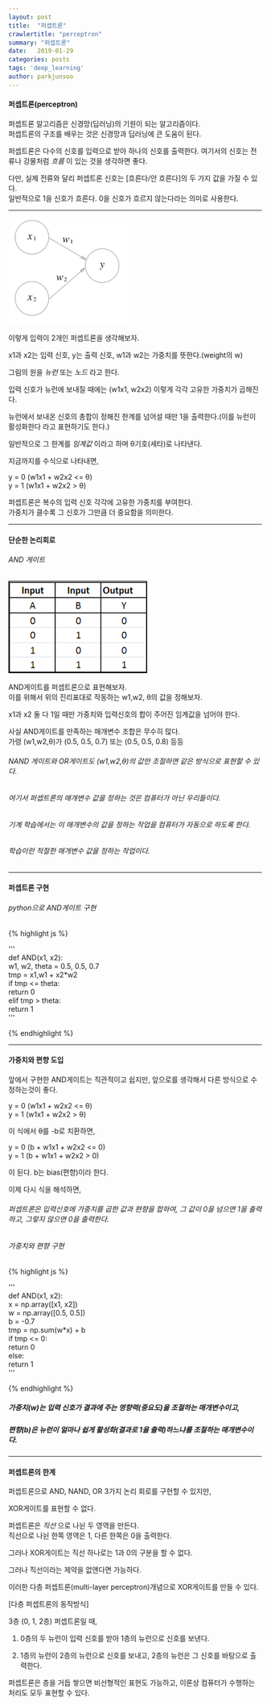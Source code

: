 ```yaml
---
layout: post
title:  "퍼셉트론"
crawlertitle: "perceptron"
summary: "퍼셉트론"
date:   2019-01-29
categories: posts
tags: 'deep_learning'
author: parkjunsoo
---
```


#### 퍼셉트론(perceptron)

퍼셉트론 알고리즘은 신경망(딥러닝)의 기원이 되는 알고리즘이다.  
퍼셉트론의 구조를 배우는 것은 신경망과 딥러닝에 큰 도움이 된다.  

퍼셉트론은 다수의 신호를 입력으로 받아 하나의 신호를 출력한다.
여기서의 신호는 전류나 강물처럼 _흐름_ 이 있는 것을 생각하면 좋다.

다만, 실제 전류와 달리 퍼셉트론 신호는 [흐른다/안 흐른다]의 두 가지 값을 가질 수 있다.  
일반적으로 1을 신호가 흐른다. 0을 신호가 흐르지 않는다라는 의미로 사용한다.

***

![perceptron](https://github.com/junsoofeb/junsoofeb.github.io/raw/master/assets/images/perceptron.png)

이렇게 입력이 2개인 퍼셉트론을 생각해보자.

x1과 x2는 입력 신호, y는 출력 신호, w1과 w2는 가중치를 뜻한다.(weight의 w)

그림의 원을 _뉴런_  또는 _노드_ 라고 한다.  

입력 신호가 뉴런에 보내질 때에는 (w1x1, w2x2) 이렇게 각각 고유한 가중치가 곱해진다.    

뉴런에서 보내온 신호의 총합이 정해진 한계를 넘어설 때만 1을 출력한다.(이를 뉴런이 활성화한다 라고 표현하기도 한다.)

일반적으로 그 한계를 _임계값_ 이라고 하며 θ기호(세타)로 나타낸다.

지금까지를 수식으로 나타내면,

y = 0 (w1x1 + w2x2 <= θ)  
y = 1 (w1x1 + w2x2 > θ)

퍼셉트론은 복수의 입력 신호 각각에 고유한 가중치를 부여한다.  
가중치가 클수록 그 신호가 그만큼 더 중요함을 의미한다.  

***

#### 단순한 논리회로

###### AND 게이트

![and_gate](https://github.com/junsoofeb/junsoofeb.github.io/raw/master/assets/images/AND.png)

AND게이트를 퍼셉트론으로 표현해보자.  
이를 위해서 위의 진리표대로 작동하는 w1,w2, θ의 값을 정해보자.

x1과 x2 둘 다 1일 때만 가중치와 입력신호의 합이 주어진 임계값을 넘어야 한다.


사실 AND게이트를 만족하는 매개변수 조합은 무수히 많다.  
가령 (w1,w2,θ)가 (0.5, 0.5, 0.7) 또는 (0.5, 0.5, 0.8) 등등

###### NAND 게이트와 OR게이트도 (w1,w2,θ)의 값만 조절하면 같은 방식으로 표현할 수 있다.

###### 여기서 퍼셉트론의 매개변수 값을 정하는 것은 컴퓨터가 아닌 우리들이다.

###### 기계 학습에서는 이 매개변수의 값을 정하는 작업을 컴퓨터가 자동으로 하도록 한다.

###### 학습이란 적절한 매개변수 값을 정하는 작업이다.

***

#### 퍼셉트론 구현

###### python으로 AND게이트 구현


{% highlight js %}

'''   
def AND(x1, x2):  
    w1, w2, theta = 0.5, 0.5, 0.7  
    tmp = x1,w1 + x2*w2   
    if tmp <= theta:  
        return 0  
    elif tmp > theta:  
        return 1  
'''      

{% endhighlight %}

***

#### 가중치와 편향 도입

앞에서 구현한 AND게이트는 직관적이고 쉽지만, 앞으로를 생각해서 다른 방식으로 수정하는것이 좋다.

y = 0 (w1x1 + w2x2 <= θ)  
y = 1 (w1x1 + w2x2 > θ)

이 식에서 θ를 -b로 치환하면,

y = 0 (b + w1x1 + w2x2 <= 0)  
y = 1 (b + w1x1 + w2x2 > 0)

이 된다. b는 bias(편향)이라 한다.  

이제 다시 식을 해석하면,

###### 퍼셉트론은 입력신호에 가중치를 곱한 값과 편향을 합하여, 그 값이 0을 넘으면 1을 출력하고, 그렇지 않으면 0을 출력한다.


###### 가중치와 편향 구현


{% highlight js %}

'''  
def AND(x1, x2):  
    x = np.array([x1, x2])  
    w = np.array([0.5, 0.5])  
    b = -0.7  
    tmp = np.sum(w*x) + b  
    if tmp <= 0:  
        return 0  
    else:  
        return 1  
'''      

{% endhighlight %}


##### 가중치(w)는 입력 신호가 결과에 주는 영향력(중요도)을 조절하는 매개변수이고,  
##### 편향(b)은 뉴런이 얼마나 쉽게 활성화(결과로 1을 출력)하느냐를 조절하는 매개변수이다.

***

#### 퍼셉트론의 한계

퍼셉트론으로 AND, NAND, OR 3가지 논리 회로를 구현할 수 있지만,

XOR게이트를 표현할 수 없다.

퍼셉트론은 _직선_ 으로 나뉜 두 영역을 만든다.  
직선으로 나뉜 한쪽 영역은 1, 다른 한쪽은 0을 출력한다.

그러나 XOR게이트는 직선 하나로는 1과 0의 구분을 할 수 없다.

그러나 직선이라는 제약을 없앤다면 가능하다.

이러한 다층 퍼셉트론(multi-layer perceptron)개념으로 XOR게이트를 만들 수 있다.

[다층 퍼셉트론의 동작방식]

3층 (0, 1, 2층) 퍼셉트론일 때,

1. 0층의 두 뉴런이 입력 신호를 받아 1층의 뉴런으로 신호를 보낸다.

2. 1층의 뉴런이 2층의 뉴런으로 신호를 보내고, 2층의 뉴런은 그 신호를 바탕으로 출력한다.


퍼셉트론은 층을 거듭 쌓으면 비선형적인 표현도 가능하고, 이론상 컴퓨터가 수행하는 처리도 모두 표현할 수 있다.
